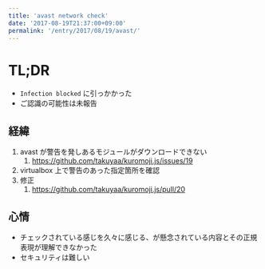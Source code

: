```yaml
---
title: 'avast network check'
date: '2017-08-19T21:37:00+09:00'
permalink: '/entry/2017/08/19/avast/'
---
```


# TL;DR

- `Infection blocked` に引っかかった
- ご認識の可能性は未報告

## 経緯

1. avast が警告を発しあるモジュールがダウンロードできない
   1. <https://github.com/takuyaa/kuromoji.js/issues/19>
1. virtualbox 上で警告のあった指定箇所を確認
1. 修正
   1. <https://github.com/takuyaa/kuromoji.js/pull/20>

## 心情

- チェックされている感じを久々に感じる、が懸念されている内容とその正規表現が理解できなかった
- セキュリティは難しい
